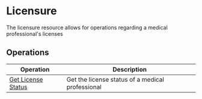 # Licensure

The licensure resource allows for operations regarding a medical professional's licenses


## Operations

| Operation | Description |
| --------- | ----------- |
| [Get License Status](getLicenseStatus.md) |Get the license status of a medical professional |
